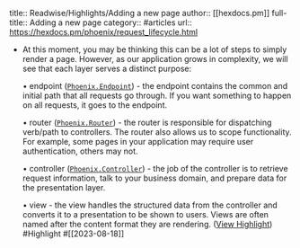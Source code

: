 title:: Readwise/Highlights/Adding a new page
author:: [[hexdocs.pm]]
full-title:: Adding a new page
category:: #articles
url:: https://hexdocs.pm/phoenix/request_lifecycle.html
- At this moment, you may be thinking this can be a lot of steps to simply render a page. However, as our application grows in complexity, we will see that each layer serves a distinct purpose:
  
  •   endpoint ([`Phoenix.Endpoint`](https://hexdocs.pm/phoenix/request_lifecycle.html/Phoenix.Endpoint.html)) - the endpoint contains the common and initial path that all requests go through. If you want something to happen on all requests, it goes to the endpoint.
    
  •   router ([`Phoenix.Router`](https://hexdocs.pm/phoenix/request_lifecycle.html/Phoenix.Router.html)) - the router is responsible for dispatching verb/path to controllers. The router also allows us to scope functionality. For example, some pages in your application may require user authentication, others may not.
    
  •   controller ([`Phoenix.Controller`](https://hexdocs.pm/phoenix/request_lifecycle.html/Phoenix.Controller.html)) - the job of the controller is to retrieve request information, talk to your business domain, and prepare data for the presentation layer.
    
  •   view - the view handles the structured data from the controller and converts it to a presentation to be shown to users. Views are often named after the content format they are rendering. ([View Highlight](https://read.readwise.io/read/01h83r2gefy3a4rrkmbjbdp3ja)) #Highlight #[[2023-08-18]]